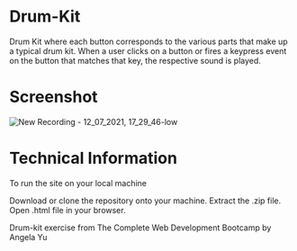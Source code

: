 # Drum-Kit
Drum Kit where each button corresponds to the various parts that make up a typical drum kit. When a user clicks on a button or fires a keypress event on the button that matches that key, the respective sound is played.

# Screenshot

![New Recording - 12_07_2021, 17_29_46-low](https://user-images.githubusercontent.com/82145186/125256801-c30c4600-e337-11eb-813e-9d0b20298c4f.gif)

# Technical Information
To run the site on your local machine

Download or clone the repository onto your machine.
Extract the .zip file.
Open .html file in your browser.

Drum-kit exercise from The Complete Web Development Bootcamp by Angela Yu
